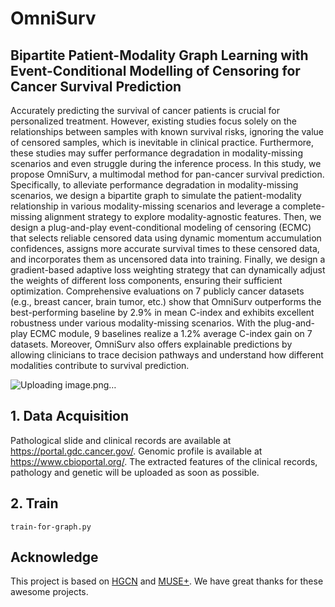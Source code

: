 # OmniSurv
## Bipartite Patient-Modality Graph Learning with Event-Conditional Modelling of Censoring for Cancer Survival Prediction
Accurately predicting the survival of cancer patients is crucial for personalized treatment. However, existing studies focus solely on the relationships between samples with known survival risks, ignoring the value of censored samples, which is inevitable in clinical practice. Furthermore, these studies may suffer performance degradation in modality-missing scenarios and even struggle during the inference process. In this study, we propose OmniSurv, a multimodal method for pan-cancer survival prediction. Specifically, to alleviate performance degradation in modality-missing scenarios, we design a bipartite graph to simulate the patient-modality relationship in various modality-missing scenarios and leverage a complete-missing alignment strategy to explore modality-agnostic features. Then, we design a plug-and-play event-conditional modeling of censoring (ECMC) that selects reliable censored data using dynamic momentum accumulation confidences, assigns more accurate survival times to these censored data, and incorporates them as uncensored data into training. Finally, we design a gradient-based adaptive loss weighting strategy that can dynamically adjust the weights of different loss components, ensuring their sufficient optimization. Comprehensive evaluations on 7 publicly cancer datasets (e.g., breast cancer, brain tumor, etc.) show that OmniSurv outperforms the best-performing baseline by 2.9% in mean C-index and exhibits excellent robustness under various modality-missing scenarios. With the plug-and-play ECMC module, 9 baselines realize a 1.2% average C-index gain on 7 datasets. Moreover, OmniSurv also offers explainable predictions by allowing clinicians to trace decision pathways and understand how different modalities contribute to survival prediction.

![Uploading image.png…]()


## 1. Data Acquisition
Pathological slide and clinical records are available at https://portal.gdc.cancer.gov/. Genomic profile is available at https://www.cbioportal.org/.
The extracted features of the clinical records, pathology and genetic will be uploaded as soon as possible.


## 2. Train
```
train-for-graph.py
```

## Acknowledge
This project is based on [HGCN](https://github.com/lin-lcx/HGCN) and [MUSE+](https://github.com/zzachw/MUSE). We have great thanks for these awesome projects.



